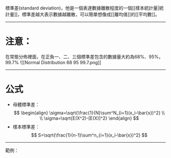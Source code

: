 標準差(standard deviation)，他是一個表達數據離散程度的一個[[樣本統計量|統計量]]，標準差越大表示數據越離散，可以簡單想像成[[離均值]]的[[平均數]]。
- - - 
# 注意：
在常態分佈裡面，在正負一、二、三個標準差包含的數據量大約為68%、95%，99.7%
![[Normal Distribution 68 95 99.7.png]]
- - -
# 公式
- 母體標準差：
$$
\begin{align}
\sigma=\sqrt{\frac{1}{N}\sum^N_{i=1}(x_i-\bar{x})^2}
\\
\\
\sigma=\sqrt{E(X^2)-[E(X)]^2}
\end{align}
$$
- 樣本標準差：
$$
S=\sqrt{\frac{1}{n-1}\sum^n_{i=1}(x_i-\bar{x})^2}
$$
- - -
範例：